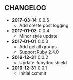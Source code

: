 CHANGELOG
---------
- **2017-03-14**: 0.0.5
  - Add create post logging
- **2017-01-03**: 0.0.4
  - Minor style update
- **2017-01-01**: 0.0.3
  - Add get all groups
  - Support Ruby 2.4.0
- **2016-12-31**: 0.0.2
  - Update Rubydoc shield
- **2016-12-31**: 0.0.1
  - Initial commit
